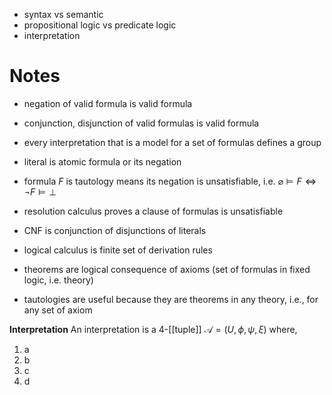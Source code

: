 
- syntax vs semantic
- propositional logic vs predicate logic
- interpretation


# Notes

- negation of valid formula is valid formula
- conjunction, disjunction of valid formulas is valid formula
- every interpretation that is a model for a set of formulas defines a group
- literal is atomic formula or its negation
- formula $F$ is tautology means its negation is unsatisfiable, i.e. $\varnothing \vDash F \iff \neg F \vDash \bot$
- resolution calculus proves a clause of formulas is unsatisfiable
- CNF is conjunction of disjunctions of literals
- logical calculus is finite set of derivation rules
- theorems are logical consequence of axioms (set of formulas in fixed logic, i.e. theory)


- tautologies are useful because they are theorems in any theory, i.e., for any set of axiom


**Interpretation**
An interpretation is a 4-[[tuple]] $\mathcal{A} = (U, \phi, \psi, \xi )$ where,
1. a
2. b
3. c
4. d
